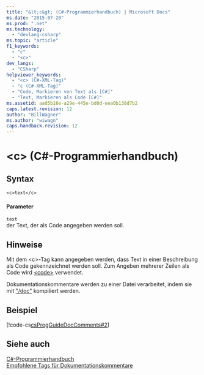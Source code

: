 ```yaml
---
title: "&lt;c&gt; (C#-Programmierhandbuch) | Microsoft Docs"
ms.date: "2015-07-20"
ms.prod: ".net"
ms.technology: 
  - "devlang-csharp"
ms.topic: "article"
f1_keywords: 
  - "c"
  - "<c>"
dev_langs: 
  - "CSharp"
helpviewer_keywords: 
  - "<c> (C#-XML-Tag)"
  - "c (C#-XML-Tag)"
  - "Code, Markieren von Text als [C#]"
  - "Text, Markieren als Code [C#]"
ms.assetid: aad5b16e-a29e-445e-bd0d-eea0b138d7b2
caps.latest.revision: 12
author: "BillWagner"
ms.author: "wiwagn"
caps.handback.revision: 12
---
```

# &lt;c&gt; (C#-Programmierhandbuch)
## Syntax  
  
```  
<c>text</c>  
```  
  
#### Parameter  
 `text`  
 der Text, der als Code angegeben werden soll.  
  
## Hinweise  
 Mit dem \<c\>\-Tag kann angegeben werden, dass Text in einer Beschreibung als Code gekennzeichnet werden soll.  Zum Angeben mehrerer Zeilen als Code wird [\<code\>](../../../csharp/programming-guide/xmldoc/code.md) verwendet.  
  
 Dokumentationskommentare werden zu einer Datei verarbeitet, indem sie mit ["\/doc"](../../../csharp/language-reference/compiler-options/doc-compiler-option.md) kompiliert werden.  
  
## Beispiel  
 [!code-cs[csProgGuideDocComments#2](../../../csharp/programming-guide/xmldoc/codesnippet/CSharp/code-inline_1.cs)]  
  
## Siehe auch  
 [C\#\-Programmierhandbuch](../../../csharp/programming-guide/index.md)   
 [Empfohlene Tags für Dokumentationskommentare](../../../csharp/programming-guide/xmldoc/recommended-tags-for-documentation-comments.md)